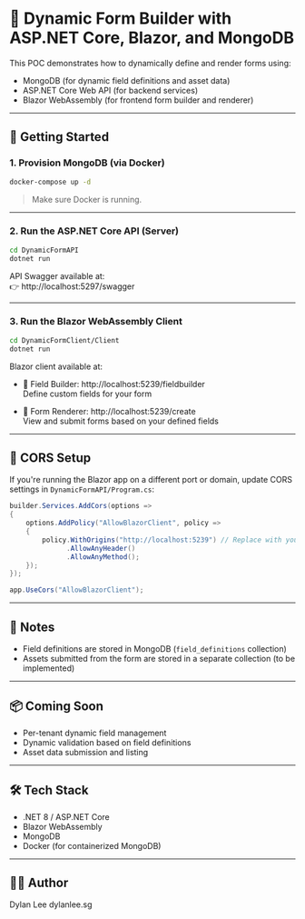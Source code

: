 # 🧩 Dynamic Form Builder with ASP.NET Core, Blazor, and MongoDB

This POC demonstrates how to dynamically define and render forms using:
- MongoDB (for dynamic field definitions and asset data)
- ASP.NET Core Web API (for backend services)
- Blazor WebAssembly (for frontend form builder and renderer)

---

## 🚀 Getting Started

### 1. Provision MongoDB (via Docker)

```bash
docker-compose up -d
```

> Make sure Docker is running.

---

### 2. Run the ASP.NET Core API (Server)

```bash
cd DynamicFormAPI
dotnet run
```

API Swagger available at:  
👉 http://localhost:5297/swagger

---

### 3. Run the Blazor WebAssembly Client

```bash
cd DynamicFormClient/Client
dotnet run
```

Blazor client available at:

- 🔧 Field Builder: http://localhost:5239/fieldbuilder  
  Define custom fields for your form

- 📄 Form Renderer: http://localhost:5239/create  
  View and submit forms based on your defined fields

---

## 🔐 CORS Setup

If you're running the Blazor app on a different port or domain, update CORS settings in `DynamicFormAPI/Program.cs`:

```csharp
builder.Services.AddCors(options =>
{
    options.AddPolicy("AllowBlazorClient", policy =>
    {
        policy.WithOrigins("http://localhost:5239") // Replace with your Blazor client URL
              .AllowAnyHeader()
              .AllowAnyMethod();
    });
});

app.UseCors("AllowBlazorClient");
```

---

## 🧠 Notes

- Field definitions are stored in MongoDB (`field_definitions` collection)
- Assets submitted from the form are stored in a separate collection (to be implemented)

---

## 📦 Coming Soon

- Per-tenant dynamic field management
- Dynamic validation based on field definitions
- Asset data submission and listing

---

## 🛠️ Tech Stack

- .NET 8 / ASP.NET Core
- Blazor WebAssembly
- MongoDB
- Docker (for containerized MongoDB)

---

## 🧑‍💻 Author

Dylan Lee 
dylanlee.sg
